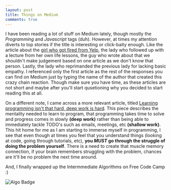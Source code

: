 ```yaml
---
layout: post
title: Things on Medium
comments: true
---
```


I have been reading a lot of stuff on Medium lately, though mostly the *Programming* and *Javascript* tags (duh). However, at times my attention diverts to top stories if the title is interesting or click-baity enough. Like the article about the [girl who got fired from Yelp](https://medium.com/@taliajane/an-open-letter-to-my-ceo-fb73df021e7a#.c0q7fr9do), the lady who followed up with a lecture from her own life lessons, the guy who wrote about that we shouldn't make judgement based on one article as we don't know that person. Lastly, the lady who reprimanded the previous lady for lacking basic empathy. I referenced only the first article as the rest of the responses you can find on Medium just by typing the name of the author that created this crazy chain reaction. Though make sure you have time, as these articles are not short and maybe after you'll start qusetioning why you decided to start reading this at all.

On a different note, I came across a more relevant article, titled [Learning programming isn't that hard, deep work is hard](https://medium.com/@benedictfritz/learning-programming-isn-t-that-hard-deep-work-is-hard-40a4cf3104f4). This piece describes the mentality needed to learn to program, that programming takes time to solve and progress comes in slowly **(deep work)** rather than being able to immediately tackle TODO's such as emails, meetings, etc **(shallow work)**. This hit home for me as I am starting to immerse myself in programming, I see that even though at times you feel that you understand things (looking at code, going through tutorials, etc), **you *MUST* go through the struggle of doing the problem yourself**. There is a need to create that muscle memory connection, if your brain remembers struggling with the problem, chances are it'll be no problem the next time around.

And, I finally wrapped up the Intermmediate Algorithms on Free Code Camp :)

![Algo Badge](/public/img/fcc/inter_algo.png)


